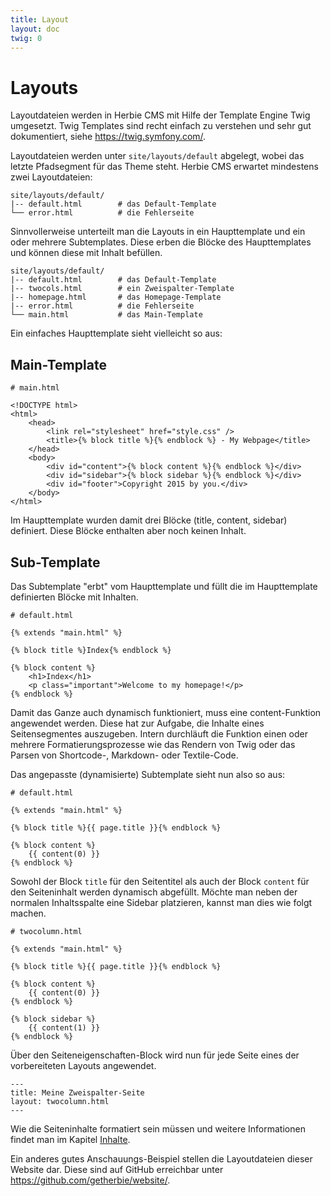 ```yaml
---
title: Layout
layout: doc
twig: 0
---
```


# Layouts

Layoutdateien werden in Herbie CMS mit Hilfe der Template Engine Twig umgesetzt. 
Twig Templates sind recht einfach zu verstehen und sehr gut dokumentiert, siehe <https://twig.symfony.com/>.

Layoutdateien werden unter `site/layouts/default` abgelegt, wobei das letzte Pfadsegment für das Theme steht. 
Herbie CMS erwartet mindestens zwei Layoutdateien:

    site/layouts/default/
    |-- default.html        # das Default-Template
    └── error.html          # die Fehlerseite


Sinnvollerweise unterteilt man die Layouts in ein Haupttemplate und ein oder mehrere Subtemplates. 
Diese erben die Blöcke des Haupttemplates und können diese mit Inhalt befüllen.

    site/layouts/default/
    |-- default.html        # das Default-Template
    |-- twocols.html        # ein Zweispalter-Template
    |-- homepage.html       # das Homepage-Template
    |-- error.html          # die Fehlerseite
    └── main.html           # das Main-Template

Ein einfaches Haupttemplate sieht vielleicht so aus:

## Main-Template

    # main.html

    <!DOCTYPE html>
    <html>
        <head>
            <link rel="stylesheet" href="style.css" />
            <title>{% block title %}{% endblock %} - My Webpage</title>
        </head>
        <body>
            <div id="content">{% block content %}{% endblock %}</div>
            <div id="sidebar">{% block sidebar %}{% endblock %}</div>
            <div id="footer">Copyright 2015 by you.</div>
        </body>
    </html>

Im Haupttemplate wurden damit drei Blöcke (title, content, sidebar) definiert. 
Diese Blöcke enthalten aber noch keinen Inhalt.


## Sub-Template

Das Subtemplate "erbt" vom Haupttemplate und füllt die im Haupttemplate definierten Blöcke mit Inhalten.

    # default.html
    
    {% extends "main.html" %}
    
    {% block title %}Index{% endblock %}
    
    {% block content %}
        <h1>Index</h1>
        <p class="important">Welcome to my homepage!</p>
    {% endblock %}


Damit das Ganze auch dynamisch funktioniert, muss eine content-Funktion angewendet werden. 
Diese hat zur Aufgabe, die Inhalte eines Seitensegmentes auszugeben. 
Intern durchläuft die Funktion einen oder mehrere Formatierungsprozesse wie das Rendern von Twig oder das Parsen von Shortcode-, Markdown- oder Textile-Code.

Das angepasste (dynamisierte) Subtemplate sieht nun also so aus:

    # default.html
    
    {% extends "main.html" %}
    
    {% block title %}{{ page.title }}{% endblock %}
    
    {% block content %}  
        {{ content(0) }}
    {% endblock %}


Sowohl der Block `title` für den Seitentitel als auch der Block `content` für den Seiteninhalt werden dynamisch abgefüllt. 
Möchte man neben der normalen Inhaltsspalte eine Sidebar platzieren, kannst man dies wie folgt machen.

    # twocolumn.html
     
    {% extends "main.html" %}
    
    {% block title %}{{ page.title }}{% endblock %}
    
    {% block content %}  
        {{ content(0) }}
    {% endblock %}     
    
    {% block sidebar %}  
        {{ content(1) }}
    {% endblock %}


Über den Seiteneigenschaften-Block wird nun für jede Seite eines der vorbereiteten Layouts angewendet.

    ---
    title: Meine Zweispalter-Seite
    layout: twocolumn.html
    ---


Wie die Seiteninhalte formatiert sein müssen und weitere Informationen findet man im Kapitel [Inhalte](doc/content). 

Ein anderes gutes Anschauungs-Beispiel stellen die Layoutdateien dieser Website dar. 
Diese sind auf GitHub erreichbar unter <https://github.com/getherbie/website/>.

